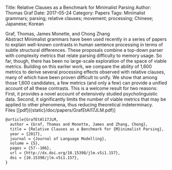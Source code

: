 Title: Relative Clauses as a Benchmark for Minimalist Parsing
Author: Thomas Graf
Date: 2017-05-24
Category: Papers
Tags: Minimalist grammars; parsing; relative clauses; movement; processing; Chinese; Japanese; Korean

<div markdown class="authors">
Graf, Thomas, James Monette, and Chong Zhang
</div>

<div markdown class="abstract">
<span id="abstract-title">Abstract</span>
Minimalist grammars have been used recently in a series of papers to explain well-known contrasts in human sentence processing in terms of subtle structural differences.
These proposals combine a top-down parser with complexity metrics that relate parsing difficulty to memory usage.
So far, though, there has been no large-scale exploration of the space of viable metrics.
Building on this earlier work, we compare the ability of 1,600 metrics to derive several processing effects observed with relative clauses, many of which have been proven difficult to unify.
We show that among those 1,600 candidates, a few metrics (and only a few) can provide a unified account of all these contrasts.
This is a welcome result for two reasons: First, it provides a novel account of extensively studied psycholinguistic data.
Second, it significantly limits the number of viable metrics that may be applied to other phenomena, thus reducing theoretical indeterminacy.
</div>

<div markdown class="files">
<span id="files-title">Files</span>
[[pdf]({static}/doc/papers/GrafEtAl17JLM.pdf)]
</div>

~~~latex
@article{GrafEtAl17JLM,
  author = {Graf, Thomas and Monette, James and Zhang, Chong},
  title = {Relative Clauses as a Benchmark for {M}inimalist Parsing},
  year = {2017},
  journal = {Journal of Language Modelling},
  volume = {5},
  pages = {57--106},
  url = {http://dx.doi.org/10.15398/jlm.v5i1.157},
  doi = {10.15398/jlm.v5i1.157},
}
~~~
